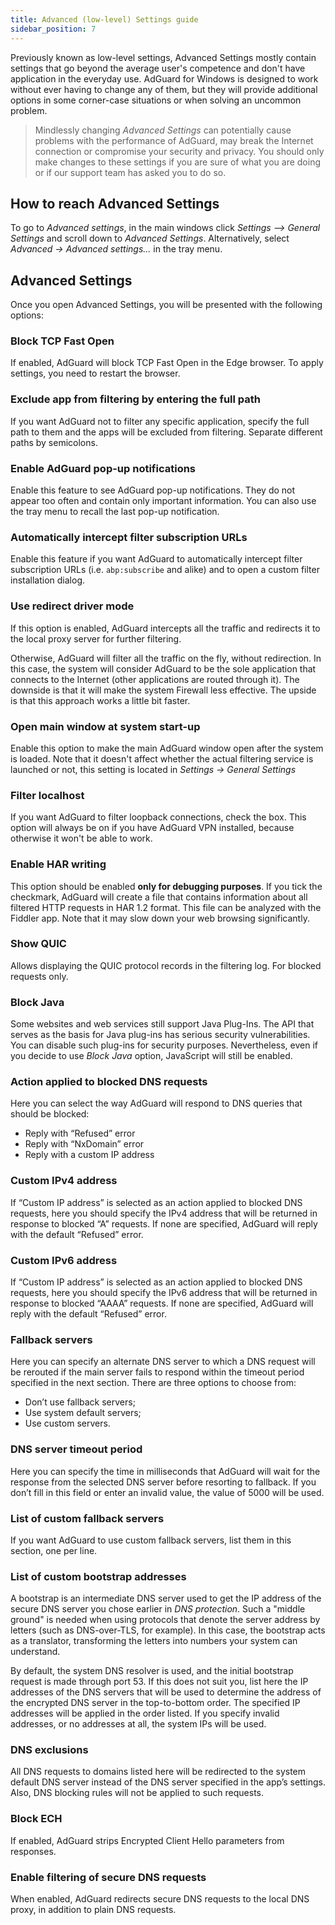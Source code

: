 ```yaml
---
title: Advanced (low-level) Settings guide
sidebar_position: 7
---
```


Previously known as low-level settings, Advanced Settings mostly contain settings that go beyond the average user's competence and don't have application in the everyday use. AdGuard for Windows is designed to work without ever having to change any of them, but they will provide additional options in some corner-case situations or when solving an uncommon problem.

> Mindlessly changing *Advanced Settings* can potentially cause problems with the performance of AdGuard, may break the Internet connection or compromise your security and privacy. You should only make changes to these settings if you are sure of what you are doing or if our support team has asked you to do so. 

## How to reach Advanced Settings

To go to *Advanced settings*, in the main windows click *Settings —> General Settings* and scroll down to *Advanced Settings*. Alternatively, select *Advanced → Advanced settings...* in the tray menu.

## Advanced Settings

Once you open Advanced Settings, you will be presented with the following options:

### Block TCP Fast Open

If enabled, AdGuard will block TCP Fast Open in the Edge browser. To apply settings, you need to restart the browser. 

### Exclude app from filtering by entering the full path

If you want AdGuard not to filter any specific application, specify the full path to them and the apps will be excluded from filtering. Separate different paths by semicolons. 

### Enable AdGuard pop-up notifications

Enable this feature to see AdGuard pop-up notifications. They do not appear too often and contain only important information. You can also use the tray menu to recall the last pop-up notification.

### Automatically intercept filter subscription URLs

Enable this feature if you want AdGuard to automatically intercept filter subscription URLs (i.e. `abp:subscribe` and alike) and to open a custom filter installation dialog.
 
### Use redirect driver mode

If this option is enabled, AdGuard intercepts all the traffic and redirects it to the local proxy server for further filtering. 

Otherwise, AdGuard will filter all the traffic on the fly, without redirection. In this case, the system will consider AdGuard to be the sole application that connects to the Internet (other applications are routed through it). The downside is that it will make the system Firewall less effective. The upside is that this approach works a little bit faster.

### Open main window at system start-up

Enable this option to make the main AdGuard window open after the system is loaded. Note that it doesn't affect whether the actual filtering service is launched or not, this setting is located in *Settings → General Settings*

### Filter localhost

If you want AdGuard to filter loopback connections, check the box. This option will always be on if you have AdGuard VPN installed, because otherwise it won't be able to work.

### Enable HAR writing

This option should be enabled **only for debugging purposes**. If you tick the checkmark, AdGuard will create a file that contains information about all filtered HTTP requests in HAR 1.2 format. This file can be analyzed with the Fiddler app. Note that it may slow down your web browsing significantly.

### Show QUIC

Allows displaying the QUIC protocol records in the filtering log. For blocked requests only. 

### Block Java

Some websites and web services still support Java Plug-Ins. The API that serves as the basis for Java plug-ins has serious security vulnerabilities. You can disable such plug-ins for security purposes. Nevertheless, even if you decide to use *Block Java* option, JavaScript will still be enabled. 

### Action applied to blocked DNS requests

Here you can select the way AdGuard will respond to DNS queries that should be blocked:

* Reply with “Refused” error  
* Reply with “NxDomain” error
* Reply with a custom IP address

### Custom IPv4 address

If “Custom IP address” is selected as an action applied to blocked DNS requests, here you should specify the IPv4 address that will be returned in response to blocked “A” requests. If none are specified, AdGuard will reply with the default “Refused” error.

### Custom IPv6 address

If “Custom IP address” is selected as an action applied to blocked DNS requests, here you should specify the IPv6 address that will be returned in response to blocked “AAAA” requests. If none are specified, AdGuard will reply with the default “Refused” error.

### Fallback servers

Here you can specify an alternate DNS server to which a DNS request will be rerouted if the main server fails to respond within the timeout period specified in the next section. There are three options to choose from: 

* Don’t use fallback servers;
* Use system default servers;
* Use custom servers.

### DNS server timeout period

Here you can specify the time in milliseconds that AdGuard will wait for the response from the selected DNS server before resorting to fallback. If you don’t fill in this field or enter an invalid value, the value of 5000 will be used. 

### List of custom fallback servers

If you want AdGuard to use custom fallback servers, list them in this section, one per line.  

### List of custom bootstrap addresses

A bootstrap is an intermediate DNS server used to get the IP address of the secure DNS server you chose earlier in *DNS protection*. Such a "middle ground" is needed when using protocols that denote the server address by letters (such as DNS-over-TLS, for example). In this case, the bootstrap acts as a translator, transforming the letters into numbers your system can understand. 

By default, the system DNS resolver is used, and the initial bootstrap request is made through port 53. If this does not suit you, list here the IP addresses of the DNS servers that will be used to determine the address of the encrypted DNS server in the top-to-bottom order. The specified IP addresses will be applied in the order listed. If you specify invalid addresses, or no addresses at all, the system IPs will be used.

### DNS exclusions

All DNS requests to domains listed here will be redirected to the system default DNS server instead of the DNS server specified in the app’s settings. Also, DNS blocking rules will not be applied to such requests.

### Block ECH

If enabled, AdGuard strips Encrypted Client Hello parameters from responses.

### Enable filtering of secure DNS requests

When enabled, AdGuard redirects secure DNS requests to the local DNS proxy, in addition to plain DNS requests.